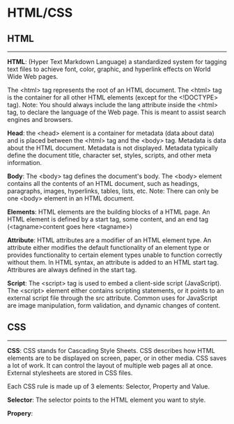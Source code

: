 # HTML/CSS


## HTML
<hr>

**HTML**: (Hyper Text Markdown Language) a standardized system for tagging text files to achieve font, color, graphic, and hyperlink effects on World Wide Web pages. 

 The \<html> tag represents the root of an HTML document.
The \<html> tag is the container for all other HTML elements (except for the <!DOCTYPE> tag).
Note: You should always include the lang attribute inside the \<html> tag, to declare the language of the Web page. This is meant to assist search engines and browsers.


**Head**: the \<head> element is a container for metadata (data about data) and is placed between the \<html> tag and the \<body> tag. Metadata is data about the HTML document. Metadata is not displayed. Metadata typically define the document title, character set, styles, scripts, and other meta information.


**Body**: The \<body> tag defines the document's body. The \<body> element contains all the contents of an HTML document, such as headings, paragraphs, images, hyperlinks, tables, lists, etc. Note: There can only be one \<body> element in an HTML document.

**Elements**: HTML elements are the building blocks of a HTML page. An HTML element is defined by a start tag, some content, and an end tag (\<tagname>content goes here \<tagname>)

**Attribute**: HTML attributes are a modifier of an HTML element type. An attribute either modifies the default functionality of an element type or provides functionality to certain element types unable to function correctly without them. In HTML syntax, an attribute is added to an HTML start tag.  Attribures are always defined in the start tag. 

**Script**: The \<script> tag is used to embed a client-side script (JavaScript).
The \<script> element either contains scripting statements, or it points to an external script file through the src attribute.
Common uses for JavaScript are image manipulation, form validation, and dynamic changes of content.


## CSS
<hr>

**CSS**: CSS stands for Cascading Style Sheets. CSS describes how HTML elements are to be displayed on screen, paper, or in other media. CSS saves a lot of work. It can control the layout of multiple web pages all at once. External stylesheets are stored in CSS files.

 Each CSS rule is made up of 3 elements: Selector, Property and Value.

 **Selector**: The selector points to the HTML element you want to style.

 **Propery**: